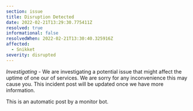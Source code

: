 ```yaml
---
section: issue
title: Disruption Detected
date: 2022-02-21T13:29:30.775411Z
resolved: true
informational: false
resolvedWhen: 2022-02-21T13:30:40.325916Z
affected:
  - Snikket
severity: disrupted
---
```

*Investigating* - We are investigating a potential issue that might affect the uptime of one our of services. We are sorry for any inconvenience this may cause you. This incident post will be updated once we have more information.

This is an automatic post by a monitor bot.
        